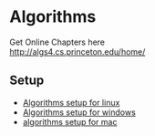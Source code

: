 # Algorithms

Get Online Chapters here  
http://algs4.cs.princeton.edu/home/


## Setup
- [Algorithms setup for linux](http://algs4.cs.princeton.edu/linux/)
- [Algorithms setup for windows](http://algs4.cs.princeton.edu/windows/)
- [algorithms setup for mac](http://algs4.cs.princeton.edu/mac/)
